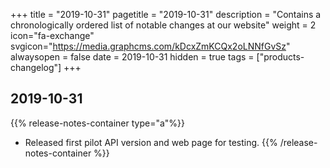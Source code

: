 +++
title = "2019-10-31"
pagetitle = "2019-10-31"
description = "Contains a chronologically ordered list of notable changes at our website"
weight = 2
icon="fa-exchange"
svgicon="https://media.graphcms.com/kDcxZmKCQx2oLNNfGvSz"
alwaysopen = false
date = 2019-10-31
hidden = true
tags = ["products-changelog"]
+++


## 2019-10-31

{{% release-notes-container type="a"%}}
- Released first pilot API version and web page for testing.
{{% /release-notes-container %}}
